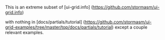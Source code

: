 
This is an extreme subset of
[ui-grid.info]
(https://github.com/stormasm/ui-grid.info)

with nothing in
[docs/partials/tutorial]
(https://github.com/stormasm/ui-grid-examples/tree/master/top/docs/partials/tutorial)
except a couple relevant examples.
